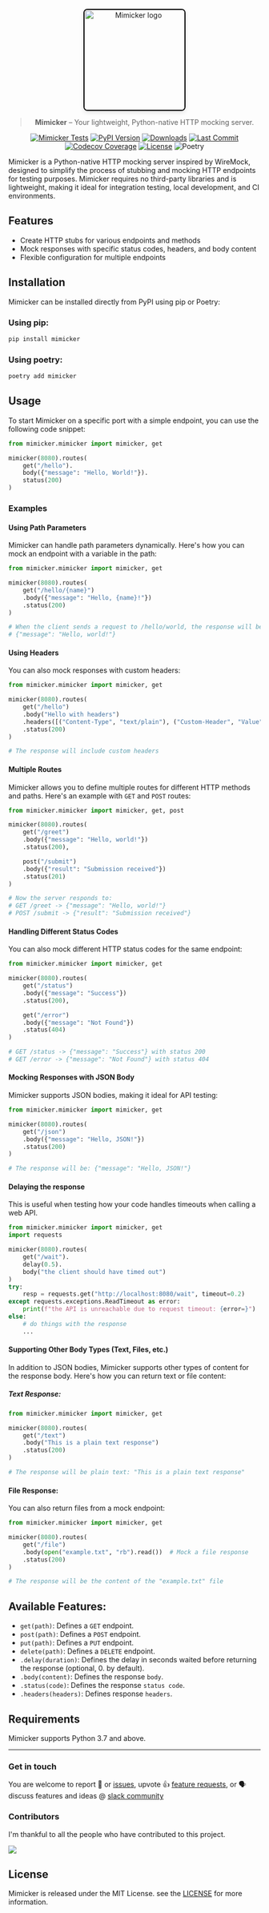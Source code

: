 <p align="center">
  <img src="https://raw.githubusercontent.com/amaziahub/mimicker/main/mimicker.jpg" alt="Mimicker logo" 
       style="width: 200px; height: auto; border-radius: 8px; box-shadow: 0 4px 8px rgba(0, 0, 0, 0.1); border: 2px solid black;">
</p>
<div>

<div align="center">

> **Mimicker** – Your lightweight, Python-native HTTP mocking server.

</div>

<div align="center">

[![Mimicker Tests](https://github.com/amaziahub/mimicker/actions/workflows/test.yml/badge.svg)](https://github.com/amaziahub/mimicker/actions/workflows/test.yml)
[![PyPI Version](https://img.shields.io/pypi/v/mimicker.svg)](https://pypi.org/project/mimicker/)
[![Downloads](https://pepy.tech/badge/mimicker)](https://pepy.tech/project/mimicker)
[![Last Commit](https://img.shields.io/github/last-commit/amaziahub/mimicker.svg)](https://github.com/amaziahub/mimicker/commits/main)
[![Codecov Coverage](https://codecov.io/gh/amaziahub/mimicker/branch/main/graph/badge.svg?token=YOUR_CODECOV_TOKEN)](https://codecov.io/gh/amaziahub/mimicker)
[![License](http://img.shields.io/:license-apache2.0-red.svg)](http://doge.mit-license.org)
![Poetry](https://img.shields.io/badge/managed%20with-poetry-blue)

</div>
</div>


Mimicker is a Python-native HTTP mocking server inspired by WireMock, designed to simplify the process of stubbing and
mocking HTTP endpoints for testing purposes.
Mimicker requires no third-party libraries and is lightweight, making it ideal for integration testing, local
development, and CI environments.

## Features

- Create HTTP stubs for various endpoints and methods
- Mock responses with specific status codes, headers, and body content
- Flexible configuration for multiple endpoints

## Installation

Mimicker can be installed directly from PyPI using pip or Poetry:

### Using pip:

```bash
pip install mimicker
```

### Using poetry:

```bash
poetry add mimicker
```

## Usage

To start Mimicker on a specific port with a simple endpoint, you can use the following code snippet:

```python
from mimicker.mimicker import mimicker, get

mimicker(8080).routes(
    get("/hello").
    body({"message": "Hello, World!"}).
    status(200)
)
```

### Examples

#### Using Path Parameters

Mimicker can handle path parameters dynamically. Here's how you can mock an endpoint with a variable in the path:

```python
from mimicker.mimicker import mimicker, get

mimicker(8080).routes(
    get("/hello/{name}")
    .body({"message": "Hello, {name}!"})
    .status(200)
)

# When the client sends a request to /hello/world, the response will be:
# {"message": "Hello, world!"}
```

#### Using Headers

You can also mock responses with custom headers:

```python
from mimicker.mimicker import mimicker, get

mimicker(8080).routes(
    get("/hello")
    .body("Hello with headers")
    .headers([("Content-Type", "text/plain"), ("Custom-Header", "Value")])
    .status(200)
)

# The response will include custom headers
```

#### Multiple Routes

Mimicker allows you to define multiple routes for different HTTP methods and paths. Here's an example with `GET`
and `POST` routes:

```python
from mimicker.mimicker import mimicker, get, post

mimicker(8080).routes(
    get("/greet")
    .body({"message": "Hello, world!"})
    .status(200),

    post("/submit")
    .body({"result": "Submission received"})
    .status(201)
)

# Now the server responds to:
# GET /greet -> {"message": "Hello, world!"}
# POST /submit -> {"result": "Submission received"}

```

#### Handling Different Status Codes

You can also mock different HTTP status codes for the same endpoint:

```python
from mimicker.mimicker import mimicker, get

mimicker(8080).routes(
    get("/status")
    .body({"message": "Success"})
    .status(200),

    get("/error")
    .body({"message": "Not Found"})
    .status(404)
)

# GET /status -> {"message": "Success"} with status 200
# GET /error -> {"message": "Not Found"} with status 404
```

#### Mocking Responses with JSON Body

Mimicker supports JSON bodies, making it ideal for API testing:

```python
from mimicker.mimicker import mimicker, get

mimicker(8080).routes(
    get("/json")
    .body({"message": "Hello, JSON!"})
    .status(200)
)

# The response will be: {"message": "Hello, JSON!"}
```

#### Delaying the response

This is useful when testing how your code handles timeouts when calling a web API.

```python
from mimicker.mimicker import mimicker, get
import requests

mimicker(8080).routes(
    get("/wait").
    delay(0.5).
    body("the client should have timed out")
)
try:
    resp = requests.get("http://localhost:8080/wait", timeout=0.2)
except requests.exceptions.ReadTimeout as error:
    print(f"the API is unreachable due to request timeout: {error=}")
else:
    # do things with the response
    ...
```

#### Supporting Other Body Types (Text, Files, etc.)

In addition to JSON bodies, Mimicker supports other types of content for the response body. Here's how you can return
text or file content:

##### Text Response:

```python
from mimicker.mimicker import mimicker, get

mimicker(8080).routes(
    get("/text")
    .body("This is a plain text response")
    .status(200)
)

# The response will be plain text: "This is a plain text response"
```

#### File Response:

You can also return files from a mock endpoint:

```python
from mimicker.mimicker import mimicker, get

mimicker(8080).routes(
    get("/file")
    .body(open("example.txt", "rb").read())  # Mock a file response
    .status(200)
)

# The response will be the content of the "example.txt" file

```

## Available Features:

* `get(path)`: Defines a `GET` endpoint.
* `post(path)`: Defines a `POST` endpoint.
* `put(path)`: Defines a `PUT` endpoint.
* `delete(path)`: Defines a `DELETE` endpoint.
* `.delay(duration)`: Defines the delay in seconds waited before returning the response (optional, 0. by default).
* `.body(content)`: Defines the response `body`.
* `.status(code)`: Defines the response `status code`.
* `.headers(headers)`: Defines response `headers`.

## Requirements
Mimicker supports Python 3.7 and above.

---

### Get in touch

You are welcome to report 🐞 or  [issues](https://github.com/amaziahub/mimicker/issues),
upvote 👍 [feature requests](https://github.com/users/amaziahub/projects/1),
or 🗣️ discuss features and ideas @ [slack community](https://join.slack.com/t/mimicker/shared_invite/zt-2yr7vubw4-8Y09YyxZ5j~G2tlQ5uOXKw)


### Contributors

I'm thankful to all the people who have contributed to this project.

<a href="https://github.com/amaziahub/mimicker/graphs/contributors">
<img src="https://contrib.rocks/image?repo=amaziahub/mimicker" />
</a>



## License
Mimicker is released under the MIT License. see the [LICENSE](LICENSE) for more information.